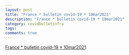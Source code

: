 ```yaml
---
layout: post
title: "France * bulletin covid-19 * 10mar2021"
description: "France * bulletin covid-19 * 10mar2021"
category: covidbulletinfra
tags: 
comments: true
---
```


[France * bulletin covid-19 * 10mar2021](https://chrisgodlak.github.io/covid19/FRAc19bul.html)
